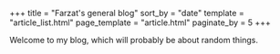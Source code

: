 +++
title = "Farzat's general blog"
sort_by = "date"
template = "article_list.html"
page_template = "article.html"
paginate_by = 5
+++

Welcome to my blog, which will probably be about random things.
